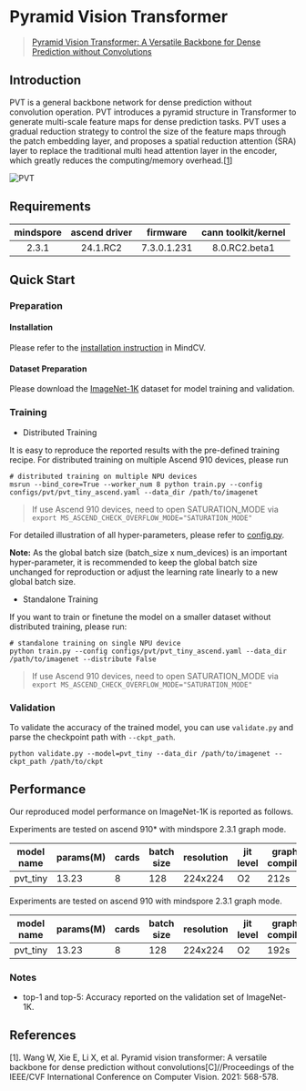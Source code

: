 # Pyramid Vision Transformer

> [Pyramid Vision Transformer: A Versatile Backbone for Dense Prediction without Convolutions](https://arxiv.org/abs/2102.12122)



## Introduction

PVT is a general backbone network for dense prediction without convolution operation. PVT introduces a pyramid structure
in Transformer to generate multi-scale feature maps for dense prediction tasks. PVT uses a gradual reduction strategy to
control the size of the feature maps through the patch embedding layer, and proposes a spatial reduction attention (SRA)
layer to replace the traditional multi head attention layer in the encoder, which greatly reduces the computing/memory
overhead.[[1](#References)]

![PVT](https://user-images.githubusercontent.com/74176172/210046926-2322161b-a963-4603-b3cb-86ecdca41262.png)

## Requirements
| mindspore | ascend driver |  firmware   | cann toolkit/kernel |
| :-------: | :-----------: | :---------: | :-----------------: |
|   2.3.1   |   24.1.RC2    | 7.3.0.1.231 |    8.0.RC2.beta1    |


## Quick Start

### Preparation

#### Installation

Please refer to the [installation instruction](https://mindspore-lab.github.io/mindcv/installation/) in MindCV.

#### Dataset Preparation

Please download the [ImageNet-1K](https://www.image-net.org/challenges/LSVRC/2012/index.php) dataset for model training
and validation.

### Training

- Distributed Training

It is easy to reproduce the reported results with the pre-defined training recipe. For distributed training on multiple
Ascend 910 devices, please run

```shell
# distributed training on multiple NPU devices
msrun --bind_core=True --worker_num 8 python train.py --config configs/pvt/pvt_tiny_ascend.yaml --data_dir /path/to/imagenet
```

> If use Ascend 910 devices, need to open SATURATION_MODE via `export MS_ASCEND_CHECK_OVERFLOW_MODE="SATURATION_MODE"`


For detailed illustration of all hyper-parameters, please refer
to [config.py](https://github.com/mindspore-lab/mindcv/blob/main/config.py).

**Note:** As the global batch size (batch_size x num_devices) is an important hyper-parameter, it is recommended to keep
the global batch size unchanged for reproduction or adjust the learning rate linearly to a new global batch size.

* Standalone Training

If you want to train or finetune the model on a smaller dataset without distributed training, please run:

```shell
# standalone training on single NPU device
python train.py --config configs/pvt/pvt_tiny_ascend.yaml --data_dir /path/to/imagenet --distribute False
```

> If use Ascend 910 devices, need to open SATURATION_MODE via `export MS_ASCEND_CHECK_OVERFLOW_MODE="SATURATION_MODE"`

### Validation

To validate the accuracy of the trained model, you can use `validate.py` and parse the checkpoint path
with `--ckpt_path`.

```shell
python validate.py --model=pvt_tiny --data_dir /path/to/imagenet --ckpt_path /path/to/ckpt
```

## Performance

Our reproduced model performance on ImageNet-1K is reported as follows.

Experiments are tested on ascend 910* with mindspore 2.3.1 graph mode.

| model name | params(M) | cards | batch size | resolution | jit level | graph compile | ms/step | img/s   | acc@top1 | acc@top5 | recipe                                                                                     | weight                                                                                            |
| ---------- | --------- | ----- | ---------- | ---------- | --------- | ------------- | ------- | ------- | -------- | -------- | ------------------------------------------------------------------------------------------ | ------------------------------------------------------------------------------------------------- |
| pvt_tiny   | 13.23     | 8     | 128        | 224x224    | O2        | 212s          | 237.5   | 4311.58 | 74.88    | 92.12    | [yaml](https://github.com/mindspore-lab/mindcv/blob/main/configs/pvt/pvt_tiny_ascend.yaml) | [weights](https://download-mindspore.osinfra.cn/toolkits/mindcv/pvt/pvt_tiny-6676051f-910v2.ckpt) |


Experiments are tested on ascend 910 with mindspore 2.3.1 graph mode.


| model name | params(M) | cards | batch size | resolution | jit level | graph compile | ms/step | img/s   | acc@top1 | acc@top5 | recipe                                                                                     | weight                                                                              |
| ---------- | --------- | ----- | ---------- | ---------- | --------- | ------------- | ------- | ------- | -------- | -------- | ------------------------------------------------------------------------------------------ | ----------------------------------------------------------------------------------- |
| pvt_tiny   | 13.23     | 8     | 128        | 224x224    | O2        | 192s          | 229.63  | 4459.35 | 74.81    | 92.18    | [yaml](https://github.com/mindspore-lab/mindcv/blob/main/configs/pvt/pvt_tiny_ascend.yaml) | [weights](https://download.mindspore.cn/toolkits/mindcv/pvt/pvt_tiny-6abb953d.ckpt) |


### Notes

- top-1 and top-5: Accuracy reported on the validation set of ImageNet-1K.

## References

[1]. Wang W, Xie E, Li X, et al. Pyramid vision transformer: A versatile backbone for dense prediction without
convolutions[C]//Proceedings of the IEEE/CVF International Conference on Computer Vision. 2021: 568-578.
